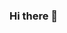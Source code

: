 ### Hi there 👋

<!--
**Sshrut/Sshrut** is a ✨ _special_ ✨ repository because its `README.md` (this file) appears on your GitHub profile.

Here are some ideas to get you started:

- 🔭 I’m currently working on Spam classifier Project.
- 🌱 I’m currently learning **best practices for ML**.
- 👯 I’m looking to collaborate on any **ML projects**
- 🤔 I’m looking for help with **NLP**
- 💬 Ask me about **Python** or **ML concepts**
- 📫 How to reach me: Mail :- shrutshah734@gmail.com , ![LinkedIn](https://www.linkedin.com/in/shrut-shah-22260b1a4/) 
- ⚡ Fun fact: I can wake up early :grin:
-->
